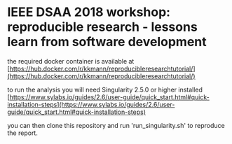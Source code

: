 # IEEE DSAA 2018 workshop: reproducible research - lessons learn from software development

the required docker container is available at [https://hub.docker.com/r/kkmann/reproducibleresearchtutorial/](https://hub.docker.com/r/kkmann/reproducibleresearchtutorial/)

to run the analysis you will need Singularity 2.5.0 or higher installed [https://www.sylabs.io/guides/2.6/user-guide/quick_start.html#quick-installation-steps](https://www.sylabs.io/guides/2.6/user-guide/quick_start.html#quick-installation-steps)

you can then clone this repository and run 'run_singularity.sh' to reproduce the
report.
